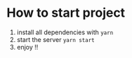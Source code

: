 # How to start project
1. install all dependencies with `yarn`
2. start the server `yarn start`
3. enjoy !!